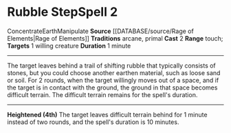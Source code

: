 ﻿---
actions: '[two-actions]'
duration: 1 minute
element: Earth
heighten: 4th
heighten_level: 2, 4
id: '1339'
level: '2'
name: Rubble Step
range: touch
rarity: Common
source: '[[DATABASE/source/Rage of Elements|Rage of Elements]]'
target: 1 willing creature
tradition:
- Arcane
- Primal
trait:
- '[[DATABASE/trait/Concentrate|Concentrate]]'
- '[[DATABASE/trait/Earth|Earth]]'
- '[[DATABASE/trait/Manipulate|Manipulate]]'
type: Spell

---
# Rubble Step<span class="item-type">Spell 2</span>

<span class="item-trait">Concentrate</span><span class="item-trait">Earth</span><span class="item-trait">Manipulate</span>
**Source** [[DATABASE/source/Rage of Elements|Rage of Elements]]
**Traditions** arcane, primal
**Cast** <span class="action-icon">2</span> 
**Range** touch; **Targets** 1 willing creature
**Duration** 1 minute

---
The target leaves behind a trail of shifting rubble that typically consists of stones, but you could choose another earthen material, such as loose sand or soil. For 2 rounds, when the target willingly moves out of a space, and if the target is in contact with the ground, the ground in that space becomes difficult terrain. The difficult terrain remains for the spell's duration.

---
**Heightened (4th)** The target leaves difficult terrain behind for 1 minute instead of two rounds, and the spell's duration is 10 minutes.